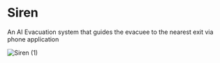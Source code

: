 # Siren
An AI Evacuation system that guides the evacuee to the nearest exit via phone application

![Siren (1)](https://user-images.githubusercontent.com/51619812/83091051-f132b600-a0a2-11ea-8a61-6929430b8ff0.png)
